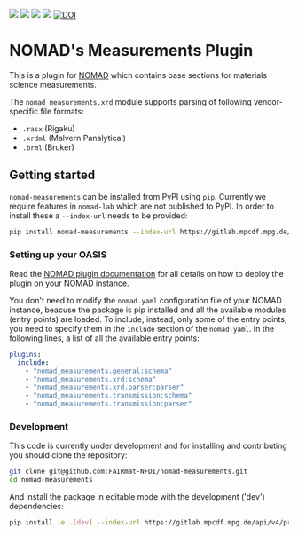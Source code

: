 ![](https://github.com/FAIRmat-NFDI/nomad-measurements/actions/workflows/publish.yml/badge.svg)
![](https://img.shields.io/pypi/pyversions/nomad-measurements)
![](https://img.shields.io/pypi/l/nomad-measurements)
![](https://img.shields.io/pypi/v/nomad-measurements)
[![DOI](https://zenodo.org/badge/687933583.svg)](https://zenodo.org/doi/10.5281/zenodo.13789632)

# NOMAD's Measurements Plugin
This is a plugin for [NOMAD](https://nomad-lab.eu) which contains base sections for
materials science measurements. 

The `nomad_measurements.xrd` module supports
parsing of following vendor-specific file formats:
- `.rasx` (Rigaku)
- `.xrdml` (Malvern Panalytical)
- `.brml` (Bruker)

## Getting started
`nomad-measurements` can be installed from PyPI using `pip`.
Currently we require features in `nomad-lab` which are not published to PyPI.
In order to install these a `--index-url` needs to be provided:
```sh
pip install nomad-measurements --index-url https://gitlab.mpcdf.mpg.de/api/v4/projects/2187/packages/pypi/simple
```
### Setting up your OASIS
Read the [NOMAD plugin documentation](https://nomad-lab.eu/prod/v1/staging/docs/plugins/plugins.html#add-a-plugin-to-your-nomad) for all details on how to deploy the plugin on your NOMAD instance.

You don't need to modify the ```nomad.yaml``` configuration file of your NOMAD instance, beacuse the package is pip installed and all the available modules (entry points) are loaded.
To include, instead, only some of the entry points, you need to specify them in the ```include``` section of the ```nomad.yaml```. In the following lines, a list of all the available entry points:  

```yaml
plugins:
  include:
    - "nomad_measurements.general:schema"
    - "nomad_measurements.xrd:schema"
    - "nomad_measurements.xrd.parser:parser"
    - "nomad_measurements.transmission:schema"
    - "nomad_measurements.transmission:parser"
 ```

### Development
This code is currently under development and for installing and contributing you should clone the repository:
```sh
git clone git@github.com:FAIRmat-NFDI/nomad-measurements.git
cd nomad-measurements
```

And install the package in editable mode with the development ('dev') dependencies:
```sh
pip install -e .[dev] --index-url https://gitlab.mpcdf.mpg.de/api/v4/projects/2187/packages/pypi/simple
```
